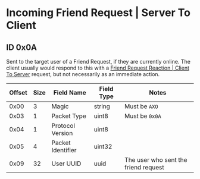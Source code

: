 # Incoming Friend Request | Server To Client

## ID 0x0A

Sent to the target user of a Friend Request, if they are currently online. The client usually would respond to this with a [Friend Request Reaction | Client To Server](../clientToServer/0x07_friend_request_reaction.md) request, but not necessarily as an immediate action.

<table>
    <thead>
        <tr>
            <th>Offset</th>
            <th>Size</th>
            <th>Field Name</th>
            <th>Field Type</th>
            <th>Notes</th>
        </tr>
    </thead>
    <tbody>
    <tr>
        <td>0x00</td>
        <td>3</td>
        <td>Magic</td>
        <td>string</td>
        <td>Must be <code>AXO</code></td>
    </tr>
        <tr>
        <td>0x03</td>
        <td>1</td>
        <td>Packet Type</td>
        <td>uint8</td>
        <td>Must be <code>0x0A</code></td>
    </tr>
    <tr>
        <td>0x04</td>
        <td>1</td>
        <td>Protocol Version</td>
        <td>uint8</td>
        <td></td>
    </tr>
    <tr>
        <td>0x05</td>
        <td>4</td>
        <td>Packet Identifier</td>
        <td>uint32</td>
        <td></td>
    </tr>
    <tr>
        <td>0x09</td>
        <td>32</td>
        <td>User UUID</td>
        <td>uuid</td>
        <td>The user who sent the friend request</td>
    </tr>
    </tbody>
</table>
